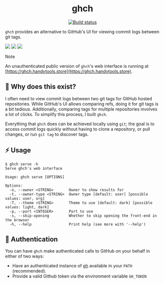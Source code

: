 <p align="center">
  <h1 align="center">ghch</h1>
  <p align="center">
    <a href="https://github.com/dhth/ghch/actions/workflows/build-gleam.yml"><img alt="Build status" src="https://img.shields.io/github/actions/workflow/status/dhth/ghch/build-gleam.yml?style=flat-square"></a>
  </p>
</p>

`ghch` provides an alternative to GitHub's UI for viewing commit logs between
git tags.

![](https://github.com/user-attachments/assets/548484ac-7d3f-4261-8c59-cb84def173a6)
![](https://github.com/user-attachments/assets/af584b9f-281e-46fd-951f-75278b4d7c9f)
![](https://github.com/user-attachments/assets/74803101-eb63-4837-adac-f3fe9c9c1a76)

> [!NOTE]
> An unauthenticated public version of `ghch`'s web interface is running
> at [https://ghch.handytools.store](https://ghch.handytools.store).

🤔 Why does this exist?
---

I often need to view commit logs between two git tags for GitHub hosted
repositories. While GitHub's UI allows comparing refs, doing it for git tags is
a bit tedious. Additionally, comparing tags for multiple repositories involves a
lot of clicks. To simplify this process, I built `ghch`.

Everything that `ghch` does can be achieved locally using `git`; the goal is to
access commit logs quickly without having to clone a repository, or pull
changes, or run `git tag` to discover tags.

⚡️ Usage
---

```text
$ ghch serve -h
Serve ghch's web interface

Usage: ghch serve [OPTIONS]

Options:
  -o, --owner <STRING>       Owner to show results for
  -t, --owner-type <STRING>  Owner type [default: user] [possible values: user, org]
  -T, --theme <STRING>       Theme to use [default: dark] [possible values: light, dark]
  -p, --port <INTEGER>       Port to use
  -s, --skip-opening         Whether to skip opening the front-end in the browser
  -h, --help                 Print help (see more with '--help')
```

🔑 Authentication
---

You can have `ghch` make authenticated calls to GitHub on your behalf in either
of two ways:

- Have an authenticated instance of [gh](https://github.com/cli/cli) available
  in your `PATH` (recommended).
- Provide a valid Github token via the environment variable `GH_TOKEN`
